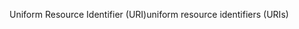 <span data-ttu-id="d8814-101">Uniform Resource Identifier (URI)</span><span class="sxs-lookup"><span data-stu-id="d8814-101">uniform resource identifiers (URIs)</span></span>
